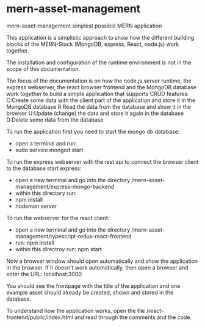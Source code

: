 # mern-asset-management
mern-asset-management simplest possible MERN application

This application is a simplistic approach to show how the different building blocks of the MERN-Stack (MongoDB, express, React, node.js) work together.

The installation and configuration of the runtime environment is not in the scope of this documentation.

The focus of the documentation is on how the node.js server runtime, the express webserver, the react browser frontend and the MongoDB database work together to build a simple application
that supports CRUD features:
C:Create some data with the client part of the application and store it in the MongoDB database
R:Read the data from the database and show it in the browser
U:Update (change) the data and store it again in the database
D:Delete some data from the database

To run the application first you need to start the mongo db database:
- open a terminal and run:
- sudo service mongod start

To run the express webserver with the rest api to connect the browser client to the database start express:
- open a new terminal and go into the directory /mern-asset-management/express-mongo-backend
- within this directory run:
- npm install
- nodemon server

To run the webserver for the react client:
- open a new terminal and go into the directory /mern-asset-management/typescript-redux-react-frontend
- run: npm install
- within this directroy run: npm start

Now a browser window should open automatically and show the application in the browser.
If it doesn't work automatically, then open a browser and enter the URL: localhost:3000

You should see the frontpage with the title of the application and one example asset should already be created, shown and stored in the database.

To understand how the application works, open the file /react-frontend/public/index.html and read through the comments and the code.
